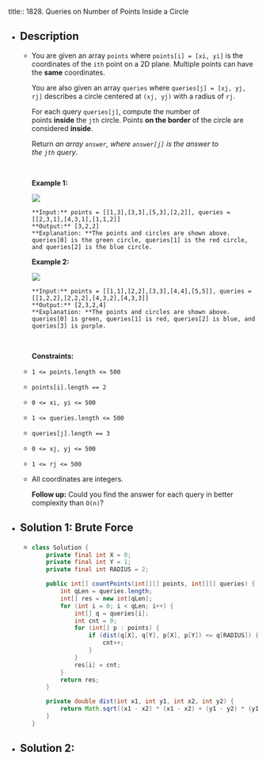 title:: 1828. Queries on Number of Points Inside a Circle

- ## Description
	- You are given an array `points` where `points[i] = [xi, yi]` is the coordinates of the `ith` point on a 2D plane. Multiple points can have the **same** coordinates.
	  
	  You are also given an array `queries` where `queries[j] = [xj, yj, rj]` describes a circle centered at `(xj, yj)` with a radius of `rj`.
	  
	  For each query `queries[j]`, compute the number of points **inside** the `jth` circle. Points **on the border** of the circle are considered **inside**.
	  
	  Return *an array *`answer`*, where *`answer[j]`* is the answer to the *`jth`* query*.
	  
	   
	  
	  **Example 1:**
	  
	  ![](https://assets.leetcode.com/uploads/2021/03/25/chrome_2021-03-25_22-34-16.png)
	  
	  ```
	  **Input:** points = [[1,3],[3,3],[5,3],[2,2]], queries = [[2,3,1],[4,3,1],[1,1,2]]
	  **Output:** [3,2,2]
	  **Explanation: **The points and circles are shown above.
	  queries[0] is the green circle, queries[1] is the red circle, and queries[2] is the blue circle.
	  ```
	  
	  **Example 2:**
	  
	  ![](https://assets.leetcode.com/uploads/2021/03/25/chrome_2021-03-25_22-42-07.png)
	  
	  ```
	  **Input:** points = [[1,1],[2,2],[3,3],[4,4],[5,5]], queries = [[1,2,2],[2,2,2],[4,3,2],[4,3,3]]
	  **Output:** [2,3,2,4]
	  **Explanation: **The points and circles are shown above.
	  queries[0] is green, queries[1] is red, queries[2] is blue, and queries[3] is purple.
	  ```
	  
	   
	  
	  **Constraints:**
	- `1 <= points.length <= 500`
	- `points[i].length == 2`
	- `0 <= x​​​​​​i, y​​​​​​i <= 500`
	- `1 <= queries.length <= 500`
	- `queries[j].length == 3`
	- `0 <= xj, yj <= 500`
	- `1 <= rj <= 500`
	- All coordinates are integers.
	  
	  
	  
	  **Follow up:** Could you find the answer for each query in better complexity than `O(n)`?
- ## Solution 1: Brute Force
	- ```java
	  class Solution {
	      private final int X = 0;
	      private final int Y = 1;
	      private final int RADIUS = 2;
	  
	      public int[] countPoints(int[][] points, int[][] queries) {
	          int qLen = queries.length;
	          int[] res = new int[qLen];
	          for (int i = 0; i < qLen; i++) {
	              int[] q = queries[i];
	              int cnt = 0;
	              for (int[] p : points) {
	                  if (dist(q[X], q[Y], p[X], p[Y]) <= q[RADIUS]) {
	                      cnt++;
	                  }
	              }
	              res[i] = cnt;
	          }
	          return res;
	      }
	  
	      private double dist(int x1, int y1, int x2, int y2) {
	          return Math.sqrt((x1 - x2) * (x1 - x2) + (y1 - y2) * (y1 - y2));
	      }
	  }
	  ```
- ## Solution 2: